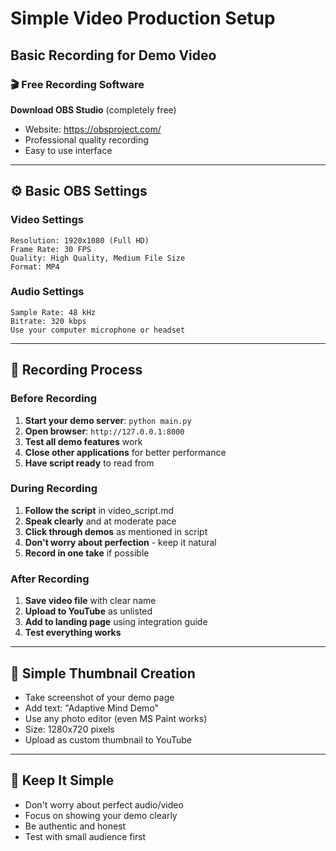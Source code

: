 # Simple Video Production Setup
## Basic Recording for Demo Video

### 🎬 Free Recording Software
**Download OBS Studio** (completely free)
- Website: https://obsproject.com/
- Professional quality recording
- Easy to use interface

---

## ⚙️ Basic OBS Settings

### Video Settings
```
Resolution: 1920x1080 (Full HD)
Frame Rate: 30 FPS
Quality: High Quality, Medium File Size
Format: MP4
```

### Audio Settings
```
Sample Rate: 48 kHz
Bitrate: 320 kbps
Use your computer microphone or headset
```

---

## 🎯 Recording Process

### Before Recording
1. **Start your demo server**: `python main.py`
2. **Open browser**: `http://127.0.0.1:8000`
3. **Test all demo features** work
4. **Close other applications** for better performance
5. **Have script ready** to read from

### During Recording
1. **Follow the script** in video_script.md
2. **Speak clearly** and at moderate pace
3. **Click through demos** as mentioned in script
4. **Don't worry about perfection** - keep it natural
5. **Record in one take** if possible

### After Recording
1. **Save video file** with clear name
2. **Upload to YouTube** as unlisted
3. **Add to landing page** using integration guide
4. **Test everything works**

---

## 📱 Simple Thumbnail Creation
- Take screenshot of your demo page
- Add text: "Adaptive Mind Demo"
- Use any photo editor (even MS Paint works)
- Size: 1280x720 pixels
- Upload as custom thumbnail to YouTube

---

## 🎯 Keep It Simple
- Don't worry about perfect audio/video
- Focus on showing your demo clearly
- Be authentic and honest
- Test with small audience first